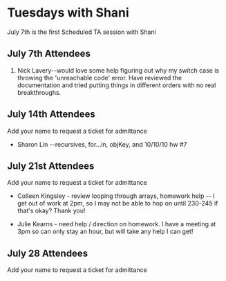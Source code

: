 # Tuesdays with Shani

July 7th is the first Scheduled TA session with Shani

## July 7th Attendees



1. Nick Lavery--would love some help figuring out why my switch case is throwing the 'unreachable code' error. Have reviewed the documentation and tried putting things in different orders with no real breakthroughs. 



 ## July 14th Attendees

Add your name to request a ticket for admittance

- Sharon Lin --recursives, for...in, objKey, and 10/10/10 hw #7
 
## July 21st Attendees

Add your name to request a ticket for admittance

- Colleen Kingsley - review looping through arrays, homework help -- I get out of work at 2pm, so I may not be able to hop on until 230-245 if that's okay? Thank you!

- Julie Kearns - need help / direction on homework. I have a meeting at 3pm so can only stay an hour, but will take any help I can get!

## July 28 Attendees

Add your name to request a ticket for admittance

